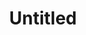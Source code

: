---
ee_id: '4459'
site: '1'
type: '2'
url: 2018-116-untitled
title: Untitled
year: '2018'
display_year: '2018'
medium: Triple Espresso, Acid Free Vellum Finish Archival Paper
dims: 12.25 x 12.25 in
pitch:
ps:
live_url:
related:
youtube:
related_code:
imgs: untitled-2018-116-db-ug--dadT.jpg
subheading:
download:
add_credit:
commission:
layout: things-i-made
---